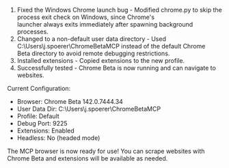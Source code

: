 
  1. Fixed the Windows Chrome launch bug - Modified chrome.py to skip the process exit check on Windows, since Chrome's    
   launcher always exits immediately after spawning background processes.
  2. Changed to a non-default user data directory - Used C:\Users\j.spoerer\ChromeBetaMCP instead of the default Chrome    
   Beta directory to avoid remote debugging restrictions.
  3. Installed extensions - Copied extensions to the new profile.
  4. Successfully tested - Chrome Beta is now running and can navigate to websites.

  Current Configuration:
  - Browser: Chrome Beta 142.0.7444.34
  - User Data Dir: C:\Users\j.spoerer\ChromeBetaMCP
  - Profile: Default
  - Debug Port: 9225
  - Extensions: Enabled
  - Headless: No (headed mode)

  The MCP browser is now ready for use! You can scrape websites with Chrome Beta and extensions will be available as needed.
